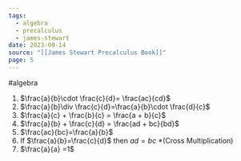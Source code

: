 ```yaml
---
tags:
  - algebra
  - precalculus
  - james-stewart
date: 2023-09-14
source: "[[James Stewart Precalculus Book]]"
page: 5
---
```

#algebra 

1. $\frac{a}{b}\cdot \frac{c}{d}= \frac{ac}{cd}$
2. $\frac{a}{b}\div \frac{c}{d}=\frac{a}{b}\cdot \frac{d}{c}$ 
3. $\frac{a}{c} + \frac{b}{c} = \frac{a + b}{c}$ 
4. $\frac{a}{b} + \frac{c}{d} = \frac{ad + bc}{bd}$ 
5. $\frac{ac}{bc}=\frac{a}{b}$
6. If $\frac{a}{b}=\frac{c}{d}$ then $ad=bc$  *(Cross Multiplication)
7. $\frac{a}{a} =1$

